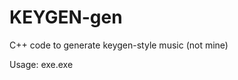 # KEYGEN-gen
C++ code to generate keygen-style music (not mine)

Usage: exe.exe <seed> <duration-sec>
